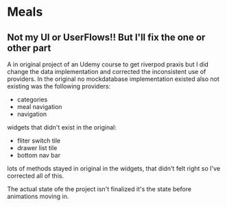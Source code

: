 # Meals

## Not my UI or UserFlows!! But I'll fix the one or other part

A in original project of an Udemy course to get riverpod praxis but I did change the data implementation and corrected the inconsistent use of providers.
In the original no mockdatabase implementation existed also not existing was the following providers:
- categories
- meal navigation
- navigation

widgets that didn't exist in the original:
- fliter switch tile
- drawer list tile
- bottom nav bar

lots of methods stayed in original in the widgets, that didn't felt right so I've corrected all of this.

The actual state ofe the project isn't finalized it's the state before animations moving in.

